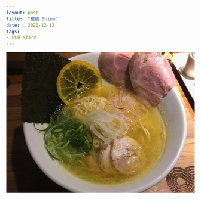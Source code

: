 ```yaml
---
layout: post
title:  "柑橘 Shinn"
date:   2020-12-12
tags:
- 柑橘 Shinn
---
```

![shinn](/media/2020-12-12-Shinn.jpeg)